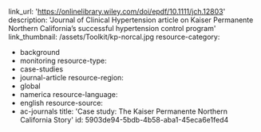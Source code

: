 link_url: 'https://onlinelibrary.wiley.com/doi/epdf/10.1111/jch.12803'
description: 'Journal of Clinical Hypertension article on Kaiser Permanente Northern California’s successful hypertension control program'
link_thumbnail: /assets/Toolkit/kp-norcal.jpg
resource-category:
  - background
  - monitoring
resource-type:
  - case-studies
  - journal-article
resource-region:
  - global
  - namerica
resource-language:
  - english
resource-source:
  - ac-journals
title: 'Case study: The Kaiser Permanente Northern California Story'
id: 5903de94-5bdb-4b58-aba1-45eca6e1fed4

